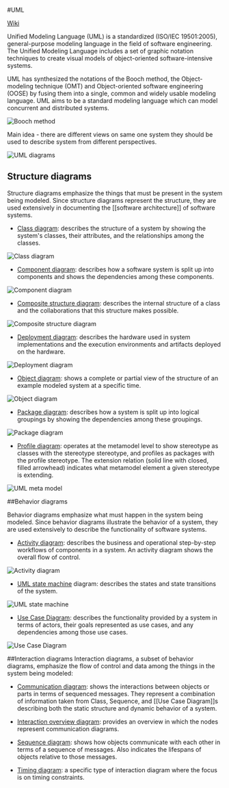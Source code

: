 #UML

[Wiki](http://en.wikipedia.org/wiki/Unified_Modeling_Language)

Unified Modeling Language (UML) is a standardized (ISO/IEC 19501:2005), general-purpose modeling language in the field of software engineering. The Unified Modeling Language includes a set of graphic notation techniques to create visual models of object-oriented software-intensive systems.

UML has synthesized the notations of the Booch method, the Object-modeling technique (OMT) and Object-oriented software engineering (OOSE) by fusing them into a single, common and widely usable modeling language. UML aims to be a standard modeling language which can model concurrent and distributed systems.

![Booch method](https://upload.wikimedia.org/wikipedia/commons/c/c2/Booch-diagram.png)

Main idea - there are different views on same one system they should be used to describe system from different perspectives.

![UML diagrams](http://upload.wikimedia.org/wikipedia/commons/e/ed/UML_diagrams_overview.svg)

## Structure diagrams
Structure diagrams emphasize the things that must be present in the system being modeled. Since structure diagrams represent the structure, they are used extensively in documenting the [[software architecture]] of software systems.

* [Class diagram](https://en.wikipedia.org/wiki/Class_diagram): describes the structure of a system by showing the system's classes, their attributes, and the relationships among the classes.

![Class diagram](https://upload.wikimedia.org/wikipedia/commons/4/41/BankAccount1.svg)
* [Component diagram](https://en.wikipedia.org/wiki/Component_diagram): describes how a software system is split up into components and shows the dependencies among these components.

![Component diagram](https://upload.wikimedia.org/wikipedia/commons/b/b8/Policy_Admin_Component_Diagram.PNG)
* [Composite structure diagram](https://en.wikipedia.org/wiki/Composite_structure_diagram): describes the internal structure of a class and the collaborations that this structure makes possible.

![Composite structure diagram](https://upload.wikimedia.org/wikipedia/commons/b/b0/Composite_Structure_Diagram.png)
* [Deployment diagram](https://en.wikipedia.org/wiki/Deployment_diagram): describes the hardware used in system implementations and the execution environments and artifacts deployed on the hardware.

![Deployment diagram](https://upload.wikimedia.org/wikipedia/commons/b/b9/Deployment_Diagram.PNG)
* [Object diagram](https://en.wikipedia.org/wiki/Object_diagram): shows a complete or partial view of the structure of an example modeled system at a specific time.

![Object diagram](https://upload.wikimedia.org/wikipedia/commons/1/17/Object_diagram.png)
* [Package diagram](https://en.wikipedia.org/wiki/Package_diagram): describes how a system is split up into logical groupings by showing the dependencies among these groupings.

![Package diagram](https://upload.wikimedia.org/wikipedia/commons/7/7b/Package_Diagram.PNG)
* [Profile diagram](https://en.wikipedia.org/wiki/Profile_diagram): operates at the metamodel level to show stereotype as classes with the stereotype stereotype, and profiles as packages with the profile stereotype. The extension relation (solid line with closed, filled arrowhead) indicates what metamodel element a given stereotype is extending.

![UML meta model](https://upload.wikimedia.org/wikipedia/commons/9/93/M0-m3.png)

##Behavior diagrams

Behavior diagrams emphasize what must happen in the system being modeled. Since behavior diagrams illustrate the behavior of a system, they are used extensively to describe the functionality of software systems.

* [Activity diagram](https://en.wikipedia.org/wiki/Activity_diagram): describes the business and operational step-by-step workflows of components in a system. An activity diagram shows the overall flow of control.

![Activity diagram](https://upload.wikimedia.org/wikipedia/commons/e/e7/Activity_conducting.svg)
* [UML state machine](https://en.wikipedia.org/wiki/UML_state_machine) diagram: describes the states and state transitions of the system.

![UML state machine](https://upload.wikimedia.org/wikipedia/commons/b/be/UML_state_diagram.png)
* [Use Case Diagram](https://en.wikipedia.org/wiki/Use_Case_Diagram): describes the functionality provided by a system in terms of actors, their goals represented as use cases, and any dependencies among those use cases.

![Use Case Diagram](https://upload.wikimedia.org/wikipedia/commons/7/71/UML_Use_Case_diagram.svg)

##Interaction diagrams
Interaction diagrams, a subset of behavior diagrams, emphasize the flow of control and data among the things in the system being modeled:
* [Communication diagram](https://en.wikipedia.org/wiki/Communication_diagram): shows the interactions between objects or parts in terms of sequenced messages. They represent a combination of information taken from Class, Sequence, and [[Use Case Diagram]]s describing both the static structure and dynamic behavior of a system.


* [Interaction overview diagram](https://en.wikipedia.org/wiki/Interaction_overview_diagram): provides an overview in which the nodes represent communication diagrams.


* [Sequence diagram](https://en.wikipedia.org/wiki/Sequence_diagram): shows how objects communicate with each other in terms of a sequence of messages. Also indicates the lifespans of objects relative to those messages.


* [Timing diagram](https://en.wikipedia.org/wiki/Timing_diagram_(Unified_Modeling_Language)): a specific type of interaction diagram where the focus is on timing constraints.
